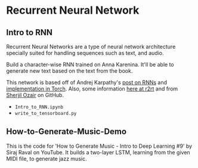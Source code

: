 # Recurrent Neural Network

## Intro to RNN

Recurrent Neural Networks are a type of neural network architecture specially suited for handling sequences such as text, and audio. 

Build a character-wise RNN trained on Anna Karenina. It'll be able to generate new text based on the text from the book.

This network is based off of Andrej Karpathy's [post on RNNs](http://karpathy.github.io/2015/05/21/rnn-effectiveness/) and [implementation in Torch](https://github.com/karpathy/char-rnn). Also, some information [here at r2rt](http://r2rt.com/recurrent-neural-networks-in-tensorflow-ii.html) and from [Sherjil Ozair](https://github.com/sherjilozair/char-rnn-tensorflow) on GitHub.

* `Intro_to_RNN.ipynb`
* `write_to_tensorboard.py`

## How-to-Generate-Music-Demo

This is the code for 'How to Generate Music - Intro to Deep Learning #9' by Siraj Raval on YouTube. It builds a two-layer LSTM, learning from the given MIDI file, to generate jazz music. 